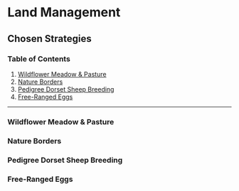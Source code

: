 # Land Management
## Chosen Strategies
### Table of Contents
1. [Wildflower Meadow & Pasture](#wildflower-meadow--pasture)
2. [Nature Borders](#nature-boarders)
3. [Pedigree Dorset Sheep Breeding](#Pedigree-Dorset-Sheep-Breeding)
4. [Free-Ranged Eggs](#free-ranged-eggs)

---

### Wildflower Meadow & Pasture


### Nature Borders


### Pedigree Dorset Sheep Breeding


### Free-Ranged Eggs
